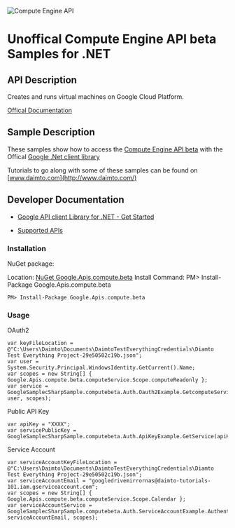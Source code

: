 ﻿![Compute Engine API](https://www.google.com/images/icons/product/compute_engine-32.png)

# Unoffical Compute Engine API beta Samples for .NET  

## API Description

Creates and runs virtual machines on Google Cloud Platform.

[Offical Documentation](https://developers.google.com/compute/docs/reference/latest/)

## Sample Description

These samples show how to access the [Compute Engine API beta](https://developers.google.com/compute/docs/reference/latest/) with the Offical [Google .Net client library](https://github.com/google/google-api-dotnet-client)

Tutorials to go along with some of these samples can be found on [www.daimto.com](http://www.daimto.com/)

## Developer Documentation

* [Google API client Library for .NET - Get Started](https://developers.google.com/api-client-library/dotnet/get_started)

* [Supported APIs](https://developers.google.com/api-client-library/dotnet/apis/)

### Installation

NuGet package:

Location: [NuGet Google.Apis.compute.beta](https://www.nuget.org/packages/Google.Apis.compute.beta)
Install Command: PM>  Install-Package Google.Apis.compute.beta

```
PM> Install-Package Google.Apis.compute.beta
```

### Usage

OAuth2
```
var keyFileLocation = @"C:\Users\Daimto\Documents\DaimtoTestEverythingCredentials\Diamto Test Everything Project-29e50502c19b.json";
var user = System.Security.Principal.WindowsIdentity.GetCurrent().Name;
var scopes = new String[] { Google.Apis.compute.beta.computeService.Scope.computeReadonly };
var service = GoogleSamplecSharpSample.computebeta.Auth.Oauth2Example.GetcomputeService(keyFileLocation, user, scopes);
```

Public API Key

```
var apiKey = "XXXX";
var servicePublicKey = GoogleSamplecSharpSample.computebeta.Auth.ApiKeyExample.GetService(apiKey);
```

Service Account
```
var serviceAccountKeyFileLocation = @"C:\Users\Daimto\Documents\DaimtoTestEverythingCredentials\Diamto Test Everything Project-29e50502c19b.json";
var serviceAccountEmail = "googledrivemirrornas@daimto-tutorials-101.iam.gserviceaccount.com";
var scopes = new String[] { Google.Apis.compute.beta.computeService.Scope.Calendar };            
var serviceAccountService = GoogleSamplecSharpSample.computebeta.Auth.ServiceAccountExample.AuthenticateServiceAccount(serviceAccountKeyFileLocation, serviceAccountEmail, scopes);
```
